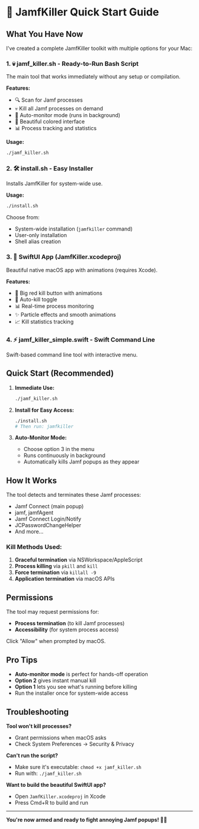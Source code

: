 # 🚀 JamfKiller Quick Start Guide

## What You Have Now

I've created a complete JamfKiller toolkit with multiple options for your Mac:

### 1. 💀 **jamf_killer.sh** - Ready-to-Run Bash Script
The main tool that works immediately without any setup or compilation.

**Features:**
- 🔍 Scan for Jamf processes
- 💀 Kill all Jamf processes on demand
- 🤖 Auto-monitor mode (runs in background)
- 🎨 Beautiful colored interface
- 📊 Process tracking and statistics

**Usage:**
```bash
./jamf_killer.sh
```

### 2. 🛠 **install.sh** - Easy Installer
Installs JamfKiller for system-wide use.

**Usage:**
```bash
./install.sh
```

Choose from:
- System-wide installation (`jamfkiller` command)
- User-only installation 
- Shell alias creation

### 3. 🎨 **SwiftUI App** (JamfKiller.xcodeproj)
Beautiful native macOS app with animations (requires Xcode).

**Features:**
- 🎯 Big red kill button with animations
- 🤖 Auto-kill toggle
- 📊 Real-time process monitoring
- ✨ Particle effects and smooth animations
- 📈 Kill statistics tracking

### 4. ⚡ **jamf_killer_simple.swift** - Swift Command Line
Swift-based command line tool with interactive menu.

## Quick Start (Recommended)

1. **Immediate Use:**
   ```bash
   ./jamf_killer.sh
   ```

2. **Install for Easy Access:**
   ```bash
   ./install.sh
   # Then run: jamfkiller
   ```

3. **Auto-Monitor Mode:**
   - Choose option 3 in the menu
   - Runs continuously in background
   - Automatically kills Jamf popups as they appear

## How It Works

The tool detects and terminates these Jamf processes:
- Jamf Connect (main popup)
- jamf, jamfAgent
- Jamf Connect Login/Notify
- JCPasswordChangeHelper
- And more...

### Kill Methods Used:
1. **Graceful termination** via NSWorkspace/AppleScript
2. **Process killing** via `pkill` and `kill`
3. **Force termination** via `killall -9`
4. **Application termination** via macOS APIs

## Permissions

The tool may request permissions for:
- **Process termination** (to kill Jamf processes)
- **Accessibility** (for system process access)

Click "Allow" when prompted by macOS.

## Pro Tips

- **Auto-monitor mode** is perfect for hands-off operation
- **Option 2** gives instant manual kill
- **Option 1** lets you see what's running before killing
- Run the installer once for system-wide access

## Troubleshooting

**Tool won't kill processes?**
- Grant permissions when macOS asks
- Check System Preferences → Security & Privacy

**Can't run the script?**
- Make sure it's executable: `chmod +x jamf_killer.sh`
- Run with: `./jamf_killer.sh`

**Want to build the beautiful SwiftUI app?**
- Open `JamfKiller.xcodeproj` in Xcode
- Press Cmd+R to build and run

---

**You're now armed and ready to fight annoying Jamf popups! 🎯💀** 
